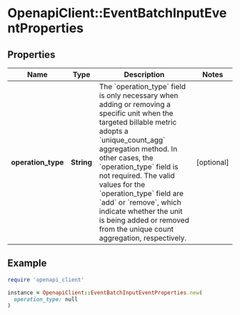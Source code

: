 # OpenapiClient::EventBatchInputEventProperties

## Properties

| Name | Type | Description | Notes |
| ---- | ---- | ----------- | ----- |
| **operation_type** | **String** | The &#x60;operation_type&#x60; field is only necessary when adding or removing a specific unit when the targeted billable metric adopts a &#x60;unique_count_agg&#x60; aggregation method. In other cases, the &#x60;operation_type&#x60; field is not required. The valid values for the &#x60;operation_type&#x60; field are &#x60;add&#x60; or &#x60;remove&#x60;, which indicate whether the unit is being added or removed from the unique count aggregation, respectively. | [optional] |

## Example

```ruby
require 'openapi_client'

instance = OpenapiClient::EventBatchInputEventProperties.new(
  operation_type: null
)
```

